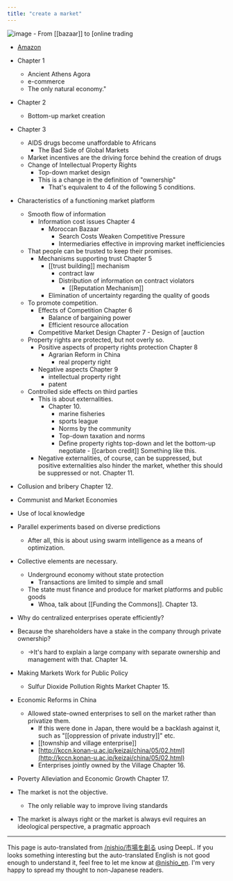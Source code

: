 ```yaml
---
title: "create a market"
---
```


![image](https://gyazo.com/b84a90ba92bd52226ab80215a600e632/thumb/1000)
    - From [[bazaar]] to [online trading
- [Amazon](https://amzn.to/3WyHpxj)

- Chapter 1
    - Ancient Athens Agora
    - e-commerce
    - The only natural economy."
- Chapter 2
    - Bottom-up market creation
- Chapter 3
    - AIDS drugs become unaffordable to Africans
        - The Bad Side of Global Markets
    - Market incentives are the driving force behind the creation of drugs
    - Change of Intellectual Property Rights
        - Top-down market design
        - This is a change in the definition of "ownership"
            - That's equivalent to 4 of the following 5 conditions.
- Characteristics of a functioning market platform
    - Smooth flow of information
        - Information cost issues Chapter 4
            - Moroccan Bazaar
                - Search Costs Weaken Competitive Pressure
                - Intermediaries effective in improving market inefficiencies
    - That people can be trusted to keep their promises.
        - Mechanisms supporting trust Chapter 5
            - [[trust building]] mechanism
                - contract law
                - Distribution of information on contract violators
                    - [[Reputation Mechanism]]
            - Elimination of uncertainty regarding the quality of goods
    - To promote competition.
        - Effects of Competition Chapter 6
            - Balance of bargaining power
            - Efficient resource allocation
        - Competitive Market Design Chapter 7
                - Design of [auction
    - Property rights are protected, but not overly so.
        - Positive aspects of property rights protection Chapter 8
            - Agrarian Reform in China
                - real property right
        - Negative aspects Chapter 9
            - intellectual property right
            - patent
    - Controlled side effects on third parties
        - This is about externalities.
            - Chapter 10.
                - marine fisheries
                - sports league
                - Norms by the community
                - Top-down taxation and norms
                - Define property rights top-down and let the bottom-up negotiate
                        - [[carbon credit]] Something like this.
        - Negative externalities, of course, can be suppressed, but positive externalities also hinder the market, whether this should be suppressed or not.
Chapter 11.
- Collusion and bribery
Chapter 12.
- Communist and Market Economies
- Use of local knowledge
- Parallel experiments based on diverse predictions
    - After all, this is about using swarm intelligence as a means of optimization.
- Collective elements are necessary.
    - Underground economy without state protection
        - Transactions are limited to simple and small
    - The state must finance and produce for market platforms and public goods
        - Whoa, talk about [[Funding the Commons]].
Chapter 13.
- Why do centralized enterprises operate efficiently?
- Because the shareholders have a stake in the company through private ownership?
    - →It's hard to explain a large company with separate ownership and management with that.
Chapter 14.
- Making Markets Work for Public Policy
    - Sulfur Dioxide Pollution Rights Market
Chapter 15.
- Economic Reforms in China
    - Allowed state-owned enterprises to sell on the market rather than privatize them.
        - If this were done in Japan, there would be a backlash against it, such as "[[oppression of private industry]]" etc.
        - [[township and village enterprise]]
        - [http://kccn.konan-u.ac.jp/keizai/china/05/02.html](http://kccn.konan-u.ac.jp/keizai/china/05/02.html)
        - Enterprises jointly owned by the Village
Chapter 16.
- Poverty Alleviation and Economic Growth
Chapter 17.
- The market is not the objective.
    - The only reliable way to improve living standards
- The market is always right or the market is always evil requires an ideological perspective, a pragmatic approach

---
This page is auto-translated from [/nishio/市場を創る](https://scrapbox.io/nishio/市場を創る) using DeepL. If you looks something interesting but the auto-translated English is not good enough to understand it, feel free to let me know at [@nishio_en](https://twitter.com/nishio_en). I'm very happy to spread my thought to non-Japanese readers.